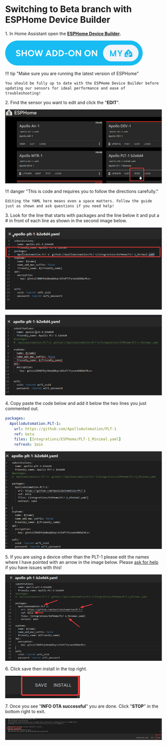 # Switching to Beta branch with ESPHome Device Builder

1\. In Home Assistant open the <a href="https://esphome.io/guides/getting_started_hassio.html" target="_blank" rel="noopener"><strong>ESPHome Device Builder</strong></a>**.**

[![](assets/esphome-addon-image.svg)](https://my.home-assistant.io/redirect/supervisor_addon/?addon=5c53de3b_esphome&amp;repository_url=https%3A%2F%2Fgithub.com%2Fesphome%2Fhome-assistant-addon)

!!! tip "Make sure you are running the latest version of ESPHome"

    You should be fully up to date with the ESPHome Device Builder before updating our sensors for ideal performance and ease of troubleshooting!

2\. Find the sensor you want to edit and click the "**EDIT**".

![](assets/switch-to-beta-pic-1.png)

!!! danger "This is code and requires you to follow the directions carefully."

    Editing the YAML here means even a space matters. Follow the guide just as shown and ask questions if you need help!

3\. Look for the line that starts with packages and the line below it and put a \# in front of each line as shown in the second image below.

![](assets/switch-to-beta-pic-2.png)

![](assets/switch-to-beta-pic-3.png)

4\. Copy paste the code below and add it below the two lines you just commented out.

```yaml
packages:
  ApolloAutomation.PLT-1:
    url: https://github.com/ApolloAutomation/PLT-1
    ref: beta
    files: [Integrations/ESPHome/PLT-1_Minimal.yaml]
    refresh: 1min
```

![](assets/switch-to-beta-pic-4.png)

5\. If you are using a device other than the PLT-1 please edit the names where I have pointed with an arrow in the image below. Please <a href="https://dsc.gg/apolloautomation" target="_blank" rel="noopener">ask for help</a> if you have issues with this!

![](assets/switch-to-beta-pic-5.png)

6\. Click save then install in the top right.

![](assets/switch-to-beta-pic-6.png)

7\. Once you see "**INFO OTA successful**" you are done. Click "**STOP**" in the bottom right to exit.

![](assets/switch-to-beta-pic-7.png)